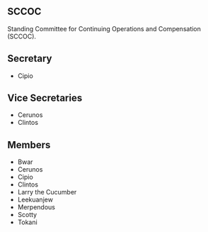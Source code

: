 ## SCCOC

Standing Committee for Continuing Operations and Compensation (SCCOC).

## Secretary
- Cipio

## Vice Secretaries
- Cerunos
- Clintos

## Members
- Bwar
- Cerunos
- Cipio
- Clintos
- Larry the Cucumber
- Leekuanjew
- Merpendous
- Scotty
- Tokani
